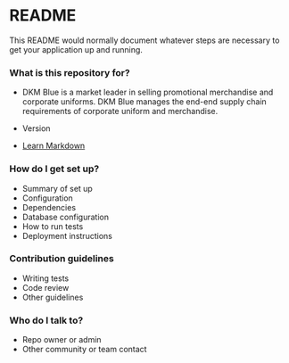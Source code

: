 # README #

This README would normally document whatever steps are necessary to get your application up and running.

### What is this repository for? ###

* DKM Blue is a market leader in selling promotional merchandise and corporate uniforms. DKM Blue manages the end-end supply chain requirements of corporate uniform and merchandise.


* Version
* [Learn Markdown](https://bitbucket.org/tutorials/markdowndemo)

### How do I get set up? ###

* Summary of set up
* Configuration
* Dependencies
* Database configuration
* How to run tests
* Deployment instructions

### Contribution guidelines ###

* Writing tests
* Code review
* Other guidelines

### Who do I talk to? ###

* Repo owner or admin
* Other community or team contact